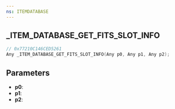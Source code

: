```yaml
---
ns: ITEMDATABASE
---
```

## _ITEM_DATABASE_GET_FITS_SLOT_INFO

```c
// 0x77210C146CED5261
Any _ITEM_DATABASE_GET_FITS_SLOT_INFO(Any p0, Any p1, Any p2);
```

## Parameters
* **p0**:
* **p1**:
* **p2**:
